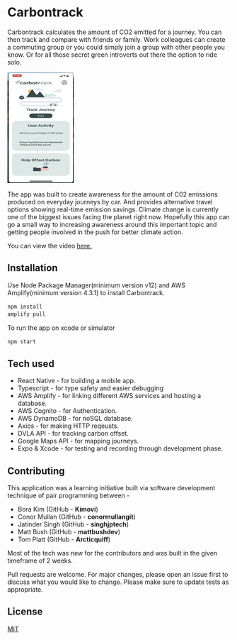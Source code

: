 # Carbontrack

Carbontrack calculates the amount of CO2 emitted for a journey. You can then track and compare with friends or family. Work colleagues can create a commuting group or you could simply join a group with other people you know. Or for all those secret green introverts out there the option to ride solo.

<img src="assets/images/carbontrack.png" height="250" width="150" >

The app was built to create awareness for the amount of C02 emissions produced on everyday journeys by car. And provides alternative travel options showing real-time emission savings. Climate change is currently one of the biggest issues facing the planet right now. Hopefully this app can go a small way to increasing awareness around this important topic and getting people involved in the push for better climate action.

You can view the video [here.](https://youtu.be/8BSVHYG0w_M)

## Installation

Use Node Package Manager(minimum version v12) and AWS Amplify(minimum version 4.3.1) to install Carbontrack.

```bash
npm install
amplify pull
```

To run the app on xcode or simulator

```bash
npm start
```
## Tech used

* React Native - for building a mobile app.
* Typescript - for type safety and easier debugging
* AWS Amplify - for linking different AWS services and hosting a database. 
* AWS Cognito - for Authentication. 
* AWS DynamoDB - for noSQL database.
* Axios - for making HTTP reqeusts.
* DVLA API - for tracking carbon offset.
* Google Maps API - for mapping journeys.
* Expo & Xcode - for testing and recording through development phase.

## Contributing
This application was a learning initiative built via software development technique of pair programming between -

* Bora Kim (GitHub - **Kimovi**)
* Conor Mullan (GitHub - **conormullangit**)
* Jatinder Singh (GitHub - **singhjptech**)
* Matt Bush (GitHub - **mattbushdev**)
* Tom Platt (GitHub - **Arcticquiff**)

Most of the tech was new for the contributors and was built in the given timeframe of 2 weeks.

Pull requests are welcome. For major changes, please open an issue first to discuss what you would like to change. 
Please make sure to update tests as appropriate.

## License
[MIT](https://choosealicense.com/licenses/mit/)
